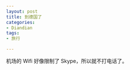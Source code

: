 ```yaml
---
layout: post
title: 到德国了
categories:
- Diandian
tags:
- 旅行

---
```

<p>机场的 Wifi 好像限制了 Skype，所以就不打电话了。</p>